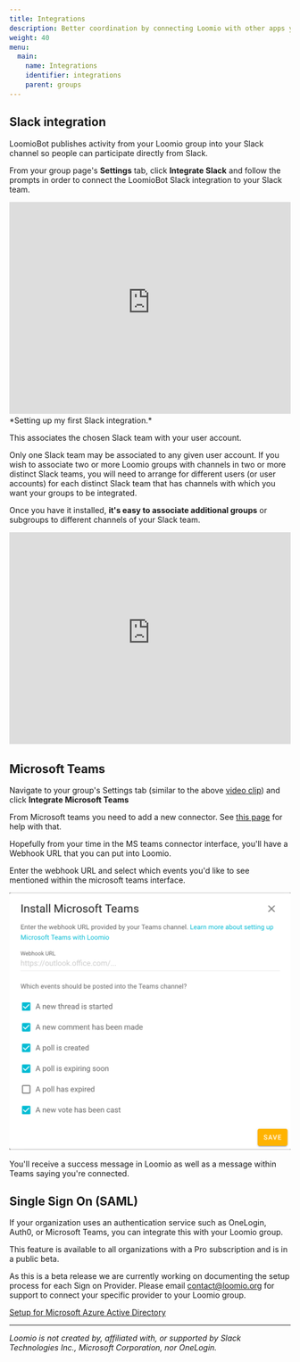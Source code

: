 ```yaml
---
title: Integrations
description: Better coordination by connecting Loomio with other apps you use.
weight: 40
menu:
  main:
    name: Integrations
    identifier: integrations
    parent: groups
---
```


## Slack integration
LoomioBot publishes activity from your Loomio group into your Slack channel so people can participate directly from Slack.

From your group page's **Settings** tab, click **Integrate Slack** and follow the prompts in order to connect the LoomioBot Slack integration to your Slack team.

<iframe width="100%" height="380px" src="https://www.youtube-nocookie.com/embed/ZwZD4ecfaM4" frameborder="0" allowfullscreen></iframe>
*Setting up my first Slack integration.*

This associates the chosen Slack team with your user account.

Only one Slack team may be associated to any given user account. If you wish to associate two or more Loomio groups with channels in two or more distinct Slack teams, you will need to arrange for different users (or user accounts) for each distinct Slack team that has channels with which you want your groups to be integrated.

Once you have it installed, **it's easy to associate additional groups** or subgroups to different channels of your Slack team.

<iframe width="100%" height="380px" src="https://www.youtube-nocookie.com/embed/u2H3HEsvTAQ" frameborder="0" allowfullscreen></iframe>

## Microsoft Teams

Navigate to your group's Settings tab (similar to the above [video clip](#set-up-slack-integration)) and click **Integrate Microsoft Teams**

From Microsoft teams you need to add a new connector. See [this page](https://kb.itglue.com/hc/en-us/articles/115001798191-Setting-up-Microsoft-Teams-webhook-notifications) for help with that.

Hopefully from your time in the MS teams connector interface, you'll have a Webhook URL that you can put into Loomio.

Enter the webhook URL and select which events you'd like to see mentioned within the microsoft teams interface.

![](ms_teams_integration.png)

You'll receive a success message in Loomio as well as a message within Teams saying you're connected.

## Single Sign On (SAML)

If your organization uses an authentication service such as OneLogin, Auth0, or Microsoft Teams, you can integrate this with your Loomio group.

This feature is available to all organizations with a Pro subscription and is in a public beta.

As this is a beta release we are currently working on documenting the setup process for each Sign on Provider. Please email contact@loomio.org for support to connect your specific provider to your Loomio group.

[Setup for Microsoft Azure Active Directory](../configure_azure_sso)

---

_Loomio is not created by, affiliated with, or supported by Slack Technologies Inc., Microsoft Corporation, nor OneLogin._
